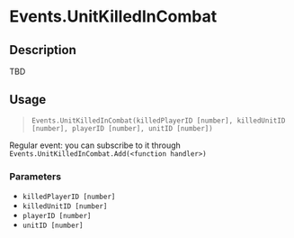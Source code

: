 # Events.UnitKilledInCombat
## Description
TBD

## Usage
> `Events.UnitKilledInCombat(killedPlayerID [number], killedUnitID [number], playerID [number], unitID [number])`

Regular event: you can subscribe to it through `Events.UnitKilledInCombat.Add(<function handler>)`

### Parameters
- `killedPlayerID [number]`
- `killedUnitID [number]`
- `playerID [number]`
- `unitID [number]`